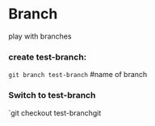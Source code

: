 # Branch
play with branches

### create test-branch:
`git branch test-branch` #name of branch

### Switch to test-branch
`git checkout test-branchgit 